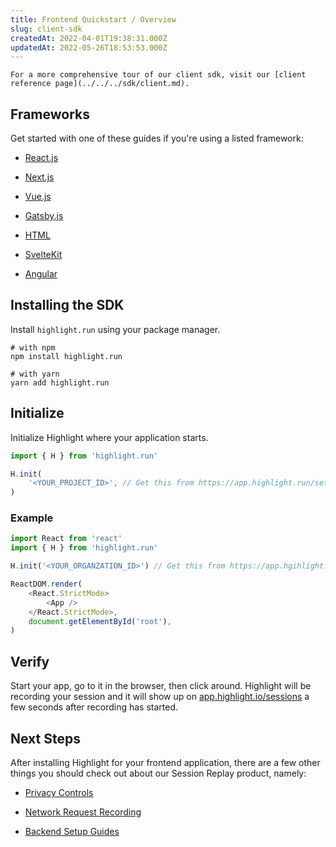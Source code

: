 ```yaml
---
title: Frontend Quickstart / Overview
slug: client-sdk
createdAt: 2022-04-01T19:38:31.000Z
updatedAt: 2022-05-26T18:53:53.000Z
---
```


```hint
For a more comprehensive tour of our client sdk, visit our [client reference page](../../../sdk/client.md).
```

## Frameworks

Get started with one of these guides if you're using a listed framework:

-   [React.js](./react-js/overview.md)

-   [Next.js](./nextjs.md)

-   [Vue.js](./vuejs.md)

-   [Gatsby.js](./gatsbyjs.md)

-   [HTML](./html.md)

-   [SvelteKit](./sveltekit.md)

-   [Angular](./angular.md)

## Installing the SDK

Install `highlight.run` using your package manager.

```shell
# with npm
npm install highlight.run

# with yarn
yarn add highlight.run
```

## Initialize

Initialize Highlight where your application starts.

```typescript
import { H } from 'highlight.run'

H.init(
	'<YOUR_PROJECT_ID>', // Get this from https://app.highlight.run/setup
)
```

### Example

```typescript
import React from 'react'
import { H } from 'highlight.run'

H.init('<YOUR_ORGANZATION_ID>') // Get this from https://app.hgihlight.run/setup

ReactDOM.render(
	<React.StrictMode>
		<App />
	</React.StrictMode>,
	document.getElementById('root'),
)
```

## Verify

Start your app, go to it in the browser, then click around. Highlight will be recording your session and it will show up on [app.highlight.io/sessions](https://app.highlight/sessions) a few seconds after recording has started.

## Next Steps

After installing Highlight for your frontend application, there are a few other things you should check out about our Session Replay product, namely:

- [Privacy Controls](../../6_product-features/1_session-replay/privacy.md)

- [Network Request Recording](../../6_product-features/1_session-replay/recording-network-requests-and-responses.md)

- [Backend Setup Guides](../backend-sdk/backend-sdk-overview.md)
